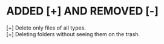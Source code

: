 # ADDED [+] AND REMOVED [-]
  [+] Delete only files of all types.<br>
  [+] Deleting folders without seeing them on the trash.
  
